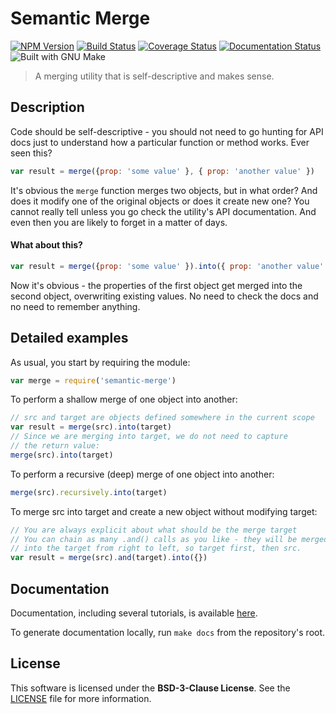 # Semantic Merge

[![NPM Version][npm-badge]][npm-url]
[![Build Status][travis-badge]][travis-url]
[![Coverage Status][coveralls-badge]][coveralls-url]
[![Documentation Status][inch-badge]][inch-url]
![Built with GNU Make][make-badge]

> A merging utility that is self-descriptive and makes sense.

## Description

Code should be self-descriptive - you should not need to go hunting for API docs just to understand how a particular function or method works. Ever seen this?

```js
var result = merge({prop: 'some value' }, { prop: 'another value' })
```

It's obvious the `merge` function merges two objects, but in what order? And does it modify one of the original objects or does it create new one? You cannot really tell unless you go check the utility's API documentation. And even then you are likely to forget in a matter of days.

#### What about this?

```js
var result = merge({prop: 'some value' }).into({ prop: 'another value' })
```

Now it's obvious - the properties of the first object get merged into the second object, overwriting existing values. No need to check the docs and no need to remember anything.

## Detailed examples

As usual, you start by requiring the module:

```js
var merge = require('semantic-merge')
```

To perform a shallow merge of one object into another:

```js
// src and target are objects defined somewhere in the current scope
var result = merge(src).into(target)
// Since we are merging into target, we do not need to capture
// the return value:
merge(src).into(target)
```

To perform a recursive (deep) merge of one object into another:

```js
merge(src).recursively.into(target)
```

To merge src into target and create a new object without modifying target:

```js
// You are always explicit about what should be the merge target
// You can chain as many .and() calls as you like - they will be merged
// into the target from right to left, so target first, then src.
var result = merge(src).and(target).into({})
```

## Documentation

Documentation, including several tutorials, is available [here][api-docs].

To generate documentation locally, run `make docs` from the repository's root.

## License

This software is licensed under the **BSD-3-Clause License**. See the [LICENSE](LICENSE) file for more information.

[npm-badge]: https://badge.fury.io/js/semantic-merge.svg
[npm-url]: https://npmjs.org/package/semantic-merge
[travis-badge]: https://travis-ci.org/Dreamscapes/semantic-merge.svg
[travis-url]: https://travis-ci.org/Dreamscapes/semantic-merge
[coveralls-badge]: https://img.shields.io/coveralls/Dreamscapes/semantic-merge.svg
[coveralls-url]: https://coveralls.io/r/Dreamscapes/semantic-merge
[inch-badge]: http://inch-ci.org/github/dreamscapes/semantic-merge.svg
[inch-url]: http://inch-ci.org/github/dreamscapes/semantic-merge
[make-badge]: https://img.shields.io/badge/built%20with-GNU%20Make-brightgreen.svg
[api-docs]: http://dreamscapes.github.io/semantic-merge
